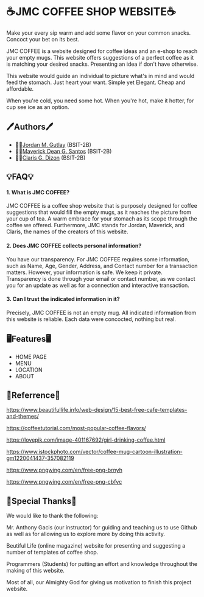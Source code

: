 
# ☕JMC COFFEE SHOP WEBSITE☕

Make your every sip warm and add some flavor on your common snacks. Concoct your bet on its best.

JMC COFFEE is a website designed for coffee ideas and an e-shop to reach your empty mugs. This website offers suggestions of a perfect coffee as it is matching your desired snacks. Presenting an idea if don't have otherwise.

This website would guide an individual to picture what's in mind and would feed the stomach. Just heart your want. Simple yet Elegant. Cheap and affordable.

When you're cold, you need some hot. When you're hot, make it hotter, for cup see ice as an option.




## 🖊️Authors🖊️

- 👨‍💼[Jordan M. Gutlay](https://www.github.com/jordgie) (BSIT-2B)
- 👨‍💼[Maverick Dean G. Santos](https://www.github.com/maverick197) (BSIT-2B)
- 👩‍💼[Claris G. Dizon](https://www.github.com/klarees) (BSIT-2B)


## 💡FAQ💡

#### 1. What is JMC COFFEE?

JMC COFFEE is a coffee shop website that is purposely designed for coffee suggestions that would fill the empty mugs, as it reaches the picture from your cup of tea. A warm embrace for your stomach as its scope through the coffee we offered. Furthermore, JMC stands for Jordan, Maverick, and Claris, the names of the creators of this website.

#### 2. Does JMC COFFEE collects personal information?

You have our transparency. For JMC COFFEE requires some information, such as Name, Age, Gender, Address, and Contact number for a transaction matters. However, your information is safe. We keep it private. Transparency is done through your email or contact number, as we contact you for an update as well as for a connection and interactive transaction.

#### 3. Can I trust the indicated information in it?

Precisely, JMC COFFEE is not an empty mug. All indicated information from this website is reliable. Each data were concocted, nothing but real.




## 🖥️Features🖥️

- HOME PAGE
- MENU
- LOCATION
- ABOUT


## 🔖Referrence🔖


https://www.beautifullife.info/web-design/15-best-free-cafe-templates-and-themes/

https://coffeetutorial.com/most-popular-coffee-flavors/

https://lovepik.com/image-401167692/girl-drinking-coffee.html

https://www.istockphoto.com/vector/coffee-mug-cartoon-illustration-gm1220041437-357082119

https://www.pngwing.com/en/free-png-brnyh

https://www.pngwing.com/en/free-png-cbfvc


## 📢Special Thanks📢

We would like to thank the following:

Mr. Anthony Gacis (our instructor) for guiding and teaching us to use Github as well as for allowing us to explore more by doing this activity.

Beutiful Life (online magazine) website for presenting and suggesting a number of templates of coffee shop.

Programmers (Students) for putting an effort and knowledge throughout the making of this website.

Most of all, our Almighty God for giving us motivation to finish this project website.
